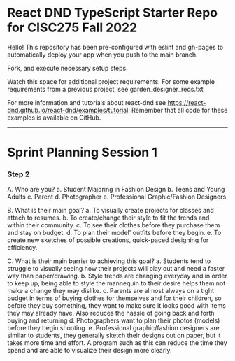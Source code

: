 # React DND TypeScript Starter Repo for CISC275 Fall 2022

Hello! This repository has been pre-configured with eslint and gh-pages to automatically deploy your app when you push to the main branch.

Fork, and execute necessary setup steps.

Watch this space for additional project requirements. For some example requirements from a previous project, see garden_designer_reqs.txt

For more information and tutorials about react-dnd see https://react-dnd.github.io/react-dnd/examples/tutorial. Remember that all code for these examples is available on GitHub.


--------------------
# Sprint Planning Session 1
### Step 2

A. Who are you?
  a. Student Majoring in Fashion Design
  b. Teens and Young Adults
  c. Parent
  d. Photographer
  e. Professional Graphic/Fashion Designers
  
B. What is their main goal?
  a. To visually create projects for classes and attach to resumes.
  b. To create/change their style to fit the trends and within their community.
  c. To see their clothes before they purchase them and stay on budget.
  d. To plan their model' outfits before they begin.
  e. To create new sketches of possible creations, quick-paced designing for efficiency.
  
C. What is their main barrier to achieving this goal?
  a. Students tend to struggle to visually seeing how their projects will play out and need a faster way than paper/drawing.
  b. Style trends are changing everyday and in order to keep up, being able to style the mannequin to their desire helps them not make a change they may dislike.
  c. Parents are almost always on a tight budget in terms of buying clothes for themselves and for their children, so before they buy something, they want to make sure it looks good with items they may already have. Also reduces the hassle of going back and forth buying and returning
  d. Photographers want to plan their photos (models) before they begin shooting.
  e. Professional graphic/fashion designers are similar to students, they generally sketch their designs out on paper, but it takes more time and effort. A program such as this can reduce the time they spend and are able to visualize their design more clearly. 
